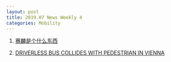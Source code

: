 ```yaml
---
layout: post
title: 2019.07 News Weekly 4
categories: Mobility
---
```


1. [赛麟是个什么东西](https://www.huxiu.com/article/309691.html)

2. [DRIVERLESS BUS COLLIDES WITH PEDESTRIAN IN VIENNA](https://futurism.com/the-byte/driverless-bus-collides-pedestrian-vienna)


